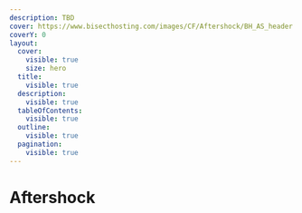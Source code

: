 ```yaml
---
description: TBD
cover: https://www.bisecthosting.com/images/CF/Aftershock/BH_AS_header.webp
coverY: 0
layout:
  cover:
    visible: true
    size: hero
  title:
    visible: true
  description:
    visible: true
  tableOfContents:
    visible: true
  outline:
    visible: true
  pagination:
    visible: true
---
```


# Aftershock

